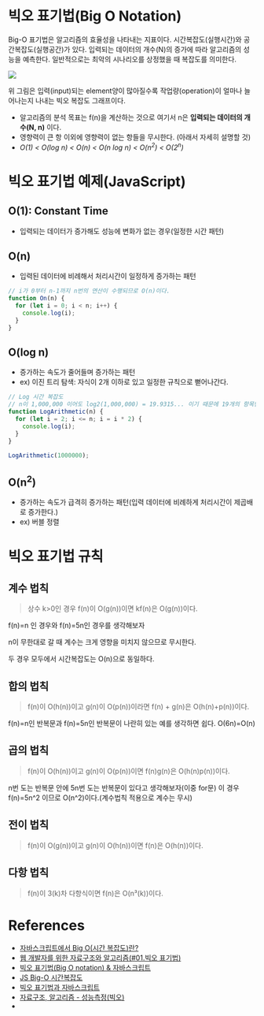 # 빅오 표기법(Big O Notation)

Big-O 표기법은 알고리즘의 효율성을 나타내는 지표이다. 시간복잡도(실행시간)와 공간복잡도(실행공간)가 있다. 입력되는 데이터의 개수(N)의 증가에 따라 알고리즘의 성능을 예측한다. 일반적으로는 최악의 시나리오를 상정했을 때 복잡도를 의미한다.

![](https://images.velog.io/images/pul8219/post/4e0eecda-c32c-431e-adf5-6e7ea5382f6d/image.png)

위 그림은 입력(input)되는 element양이 많아질수록 작업량(operation)이 얼마나 늘어나는지 나내는 빅오 복잡도 그래프이다.

- 알고리즘의 분석 목표는 f(n)을 계산하는 것으로 여기서 n은 **입력되는 데이터의 개수(N, n)** 이다.
- 영향력이 큰 항 이외에 영향력이 없는 항들을 무시한다. (아래서 자세히 설명할 것)
- _O(1) < O(log n) < O(n) < O(n log n) < O(n<sup>2</sup>) < O(2<sup>n</sup>)_

# 빅오 표기법 예제(JavaScript)

## O(1): Constant Time

- 입력되는 데이터가 증가해도 성능에 변화가 없는 경우(일정한 시간 패턴)

## O(n)

- 입력된 데이터에 비례해서 처리시간이 일정하게 증가하는 패턴

```js
// i가 0부터 n-1까지 n번의 연산이 수행되므로 O(n)이다.
function On(n) {
  for (let i = 0; i < n; i++) {
    console.log(i);
  }
}
```

## O(log n)

- 증가하는 속도가 줄어들며 증가하는 패턴
- ex) 이진 트리 탐색: 자식이 2개 이하로 있고 일정한 규칙으로 뻗어나간다.

```js
// Log 시간 복잡도
// n이 1,000,000 이어도 log2(1,000,000) = 19.9315... 이기 때문에 19개의 항목만을 출력한다.
function LogArithmetic(n) {
  for (let i = 2; i <= n; i = i * 2) {
    console.log(i);
  }
}

LogArithmetic(1000000);
```

## O(n<sup>2</sup>)

- 증가하는 속도가 급격히 증가하는 패턴(입력 데이터에 비례하게 처리시간이 제곱배로 증가한다.)
- ex) 버블 정렬

##

##

# 빅오 표기법 규칙

## 계수 법칙

> 상수 k>0인 경우 f(n)이 O(g(n))이면 kf(n)은 O(g(n))이다.

f(n)=n 인 경우와 f(n)=5n인 경우를 생각해보자

n이 무한대로 갈 때 계수는 크게 영향을 미치지 않으므로 무시한다.

두 경우 모두에서 시간복잡도는 O(n)으로 동일하다.

## 합의 법칙

> f(n)이 O(h(n))이고 g(n)이 O(p(n))이라면 f(n) + g(n)은 O(h(n)+p(n))이다.

f(n)=n인 반복문과 f(n)=5n인 반복문이 나란히 있는 예를 생각하면 쉽다. O(6n)=O(n)

## 곱의 법칙

> f(n)이 O(h(n))이고 g(n)이 O(p(n))이면 f(n)g(n)은 O(h(n)p(n))이다.

n번 도는 반복문 안에 5n번 도는 반복문이 있다고 생각해보자(이중 for문) 이 경우 f(n)=5n^2 이므로 O(n^2)이다.(계수법칙 적용으로 계수는 무시)

## 전이 법칙

> f(n)이 O(g(n))이고 g(n)이 O(h(n))이면 f(n)은 O(h(n))이다.

## 다항 법칙

> f(n)이 3(k)차 다항식이면 f(n)은 O(n³(k))이다.

# References

- [자바스크립트에서 Big O(시간 복잡도)란?](https://soldonii.tistory.com/56)
- [웹 개발자를 위한 자료구조와 알고리즘(#01.빅오 표기법)](https://callmedevmomo.medium.com/%EC%9B%B9-%EA%B0%9C%EB%B0%9C%EC%9E%90%EB%A5%BC-%EC%9C%84%ED%95%9C-%EC%9E%90%EB%A3%8C%EA%B5%AC%EC%A1%B0%EC%99%80-%EC%95%8C%EA%B3%A0%EB%A6%AC%EC%A6%98-01-%EB%B9%85%EC%98%A4-%ED%91%9C%EA%B8%B0%EB%B2%95-ff369f0efc1d)
- [빅오 표기법(Big O notation) & 자바스크립트](https://velog.io/@realryankim/TIL-%EB%B9%85%EC%98%A4-%ED%91%9C%EA%B8%B0%EB%B2%95Big-O-notation-%EC%9E%90%EB%B0%94%EC%8A%A4%ED%81%AC%EB%A6%BD%ED%8A%B8)
- [JS Big-O 시간복잡도](https://velog.io/@760kry/Big-O)
- [빅오 표기법과 자바스크립트](https://aidanbae.github.io/code/algorithm/bigo/)
- [자료구조, 알고리즘 - 성능측정(빅오)](https://valuefactory.tistory.com/532)
- []()
